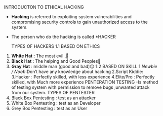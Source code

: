 INTRODUCTON TO ETHICAL HACKING
- **Hacking** is referred to exploiting system vulnerabilities and compromising security controls to gain unauthorized access to the system.
- The person who do the hacking is called *HACKER 
 
    TYPES  OF HACKERS
1.1 BASED ON ETHICS
1. **White Hat** : The most evil .🖤  
2. **Black Hat** : The helping and Good Peoples🤍 
3. **Gray Hat** :  middle man (good and bad)😛
1.2 BASED ON SKILL
 1.*Newbie / Noob*:Don’t have any knowledge about hacking 
 2.Script Kiddie:
 3.Hacker : Perfectly skilled, with less experience
  4.Elite/Pro : Perfectly skilled, with Much more experience
     PENTERATION TESTING 
-Is method of testing system with permission to remove bugs ,unwanted attack from our system.
      TYPES OF PENTESTER 
1. Black Box Pentesting : test as an attacker
2. White Box Pentesting :  test as an Developer
3. Grey Box Pentesting :  test as an User